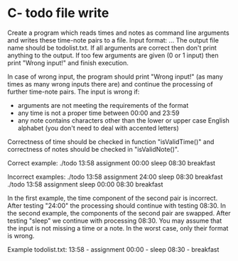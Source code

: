# C- todo file write
Create a program which reads times and notes as command line arguments and writes these time-note pairs to a file. Input format: <time> <note> <time> <note>...
The output file name should be todolist.txt. If all arguments are correct then don't print anything to the output. If too few arguments are given (0 or 1 input) then print "Wrong input!" and finish execution.

 

In case of wrong input, the program should print "Wrong input!" (as many times as many wrong inputs there are) and continue the processing of further time-note pairs. The input is wrong if:
- arguments are not meeting the requirements of the format
- any time is not a proper time between 00:00 and 23:59
- any note contains characters other than the lower or upper case English alphabet (you don't need to deal with accented letters)

 

Correctness of time should be checked in function "isValidTime()" and correctness of notes should be checked in "isValidNote()".

 

Correct example:
./todo 13:58 assignment 00:00 sleep 08:30 breakfast

 

Incorrect examples:
./todo 13:58 assignment 24:00 sleep 08:30 breakfast
./todo 13:58 assignment sleep 00:00 08:30 breakfast

 

In the first example, the time component of the second pair is incorrect. After testing "24:00" the processing should continue with testing 08:30. In the second example, the components of the second pair are swapped. After testing "sleep" we continue with processing 08:30. You may assume that the input is not missing a time or a note. In the worst case, only their format is wrong.

 

Example todolist.txt:
13:58 - assignment
00:00 - sleep
08:30 - breakfast